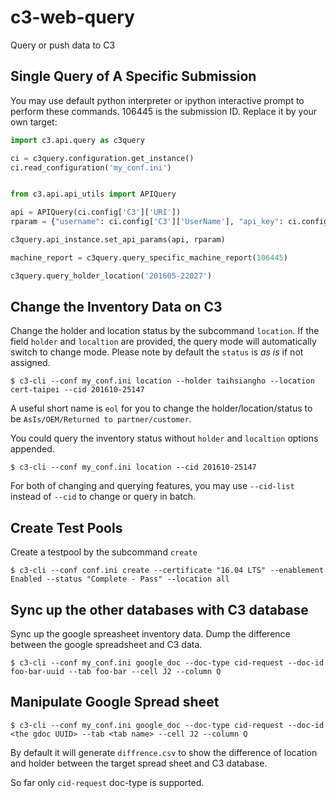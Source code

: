 # c3-web-query
Query or push data to C3

## Single Query of A Specific Submission

You may use default python interpreter or ipython interactive prompt to 
perform these commands. 106445 is the submission ID. Replace it by your own 
target:

```python
import c3.api.query as c3query

ci = c3query.configuration.get_instance()
ci.read_configuration('my_conf.ini')


from c3.api.api_utils import APIQuery

api = APIQuery(ci.config['C3']['URI'])
rparam = {"username": ci.config['C3']['UserName'], "api_key": ci.config['C3']['APIKey']}

c3query.api_instance.set_api_params(api, rparam)
```

```python
machine_report = c3query.query_specific_machine_report(106445)
```

```python
c3query.query_holder_location('201605-22027')
```

## Change the Inventory Data on C3

Change the holder and location status by the subcommand `location`. If the field `holder` and `localtion` are provided, the query mode will automatically switch to change mode. Please note by default the `status` is *as is* if not assigned.

```
$ c3-cli --conf my_conf.ini location --holder taihsiangho --location cert-taipei --cid 201610-25147
```

A useful short name is `eol` for you to change the holder/location/status to be `AsIs/OEM/Returned to partner/customer`.

You could query the inventory status without `holder` and `localtion` options appended.

```
$ c3-cli --conf my_conf.ini location --cid 201610-25147
```

For both of changing and querying features, you may use `--cid-list` instead of `--cid` to change or query in batch.

## Create Test Pools

Create a testpool by the subcommand `create`

```
$ c3-cli --conf conf.ini create --certificate "16.04 LTS" --enablement Enabled --status "Complete - Pass" --location all
```

## Sync up the other databases with C3 database

Sync up the google spreasheet inventory data. Dump the difference between the google spreadsheet and C3 data.

```
$ c3-cli --conf my_conf.ini google_doc --doc-type cid-request --doc-id foo-bar-uuid --tab foo-bar --cell J2 --column Q
```

## Manipulate Google Spread sheet

```
$ c3-cli --conf my_conf.ini google_doc --doc-type cid-request --doc-id <the gdoc UUID> --tab <tab name> --cell J2 --column Q
```

By default it will generate `diffrence.csv` to show the difference of location and holder between the target spread sheet and C3 database.

So far only `cid-request` doc-type is supported.
